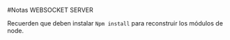 #Notas WEBSOCKET SERVER

Recuerden que deben instalar `Npm install` para reconstruir los módulos de node.